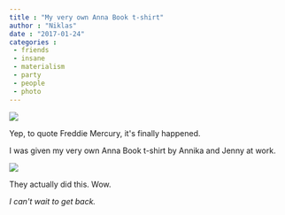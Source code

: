 ```yaml
---
title : "My very own Anna Book t-shirt"
author : "Niklas"
date : "2017-01-24"
categories : 
 - friends
 - insane
 - materialism
 - party
 - people
 - photo
---
```


[![](https://niklasblog.com/wp-content/wp-image-65407129jpg.jpg)](https://niklasblog.com/wp-content/wp-image-65407129jpg.jpg)

Yep, to quote Freddie Mercury, it's finally happened.

I was given my very own Anna Book t-shirt by Annika and Jenny at work.

[![](https://niklasblog.com/wp-content/wp-image-1238893881jpg.jpg)](https://niklasblog.com/wp-content/wp-image-1238893881jpg.jpg)

They actually did this. Wow.

_I can't wait to get back._
